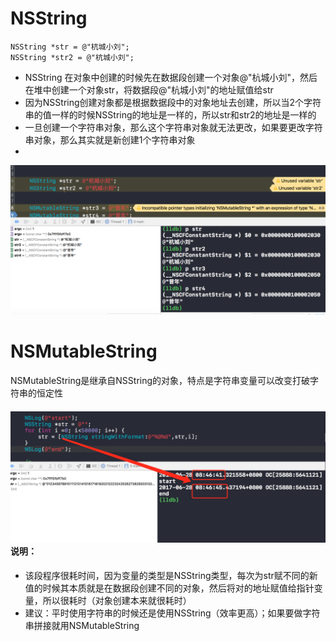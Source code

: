 # NSString

```
NSString *str = @"杭城小刘";
NSString *str2 = @"杭城小刘";
```

* NSString 在对象中创建的时候先在数据段创建一个对象@"杭城小刘"，然后在堆中创建一个对象str，将数据段@"杭城小刘"的地址赋值给str
* 因为NSString创建对象都是根据数据段中的对象地址去创建，所以当2个字符串的值一样的时候NSString的地址是一样的，所以str和str2的地址是一样的
* 一旦创建一个字符串对象，那么这个字符串对象就无法更改，如果要更改字符串对象，那么其实就是新创建1个字符串对象
* 
![](/assets/A17E097F-4C3A-4461-A7CA-EDF75BA24780.png)

# NSMutableString

NSMutableString是继承自NSString的对象，特点是字符串变量可以改变打破字符串的恒定性

#### ![](/assets/9971B1F7-0893-4B0D-AF70-65FE0786F3E0.png)说明：

* 该段程序很耗时间，因为变量的类型是NSString类型，每次为str赋不同的新值的时候其本质就是在数据段创建不同的对象，然后将对的地址赋值给指针变量，所以很耗时（对象创建本来就很耗时）
* 建议：平时使用字符串的时候还是使用NSString（效率更高）；如果要做字符串拼接就用NSMutableString



